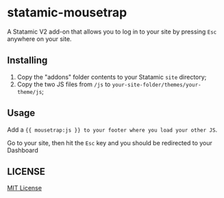 statamic-mousetrap
=================

A Statamic V2 add-on that allows you to log in to your site by pressing `Esc` anywhere on your site.

## Installing
1. Copy the "addons" folder contents to your Statamic `site` directory;
2. Copy the two JS files from `/js` to `your-site-folder/themes/your-theme/js`;

## Usage

Add a `{{ mousetrap:js }} to your footer where you load your other JS`.

Go to your site, then hit the `Esc` key and you should be redirected to your Dashboard

## LICENSE

[MIT License](http://emd.mit-license.org)
